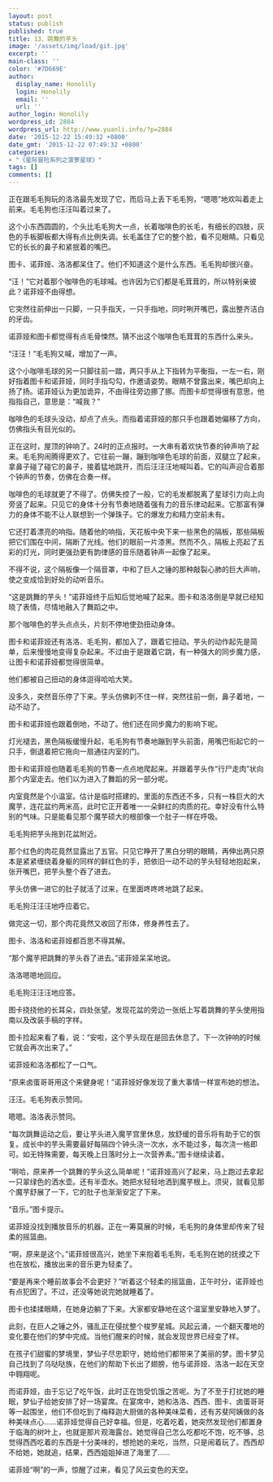 ```yaml
---
layout: post
status: publish
published: true
title: 13、跳舞的芋头
image: '/assets/img/load/git.jpg'
excerpt: ''
main-class: ''
color: '#7D669E'
author:
  display_name: Honolily
  login: Honolily
  email: ''
  url: ''
author_login: Honolily
wordpress_id: 2884
wordpress_url: http://www.yuanli.info/?p=2884
date: '2015-12-22 15:49:32 +0800'
date_gmt: '2015-12-22 07:49:32 +0800'
categories:
- "《星际冒险系列之菠萝星球》"
tags: []
comments: []
---
```

正在跟毛毛狗玩的洛洛最先发现了它，而后马上丢下毛毛狗，&ldquo;嗯嗯&rdquo;地欢叫着走上前来。毛毛狗也汪汪叫着过来了。

这个小东西圆圆的，个头比毛毛狗大一点，长着咖啡色的长毛，有细长的四肢，灰色的手板脚板都大得有点比例失调。长毛盖住了它的整个脸，看不见眼睛。只看见它的长长的鼻子和紧抿着的嘴巴。

图卡、诺菲娅、洛洛都呆住了。他们不知道这个是什么东西。毛毛狗却很兴奋。

&ldquo;汪！&rdquo;它对着那个咖啡色的毛球喊。也许因为它们都是毛茸茸的，所以特别亲彼此？诺菲娅不由得想。

它突然往前伸出一只脚，一只手指天，一只手指地，同时咧开嘴巴，露出整齐洁白的牙齿。

诺菲娅和图卡都觉得有点毛骨悚然。猜不出这个咖啡色毛茸茸的东西什么来头。

&ldquo;汪汪！&rdquo;毛毛狗又喊，增加了一声。

这个小咖啡毛球的另一只脚往前一踏，两只手从上下指转为平衡指，一左一右，刚好指着图卡和诺菲娅，同时手指勾勾，作邀请姿势。眼睛不曾露出来，嘴巴却向上扬了扬。诺菲娅认为更加诡异，不由得往旁边挪了挪。而图卡却觉得很有意思，他指指自己，意思是：&ldquo;喊我？&rdquo;

咖啡色的毛球头没动，却点了点头。而指着诺菲娅的那只手也跟着她偏移了方向，仿佛指头有目光似的。

正在这时，屋顶的钟响了。24时的正点报时。一大串有着欢快节奏的钟声响了起来。毛毛狗闹腾得更欢了。它往前一蹦，蹦到咖啡色毛球的前面，双腿立了起来，拿鼻子碰了碰它的鼻子，接着猛地跳开，而后汪汪汪地喊叫着。它的叫声迎合着那个钟声的节奏，仿佛在合奏一样。

咖啡色的毛球就更了不得了。仿佛失控了一般，它的毛发都脱离了星球引力向上向旁竖了起来。只见它的身体十分有节奏地随着强有力的音乐律动起来。它那富有弹力的身体不能不让人联想到一个弹珠子。它的爆发力和精力空前未有。

它还打着漂亮的响指。随着他的响指，天花板中央下来一些黑色的隔板，那些隔板把它们围在中间，隔断了光线。他们的眼前一片漆黑。然而不久，隔板上亮起了五彩的灯光，同时更强劲更有韵律感的音乐随着钟声一起像了起来。

不得不说，这个隔板像一个隔音罩，中和了巨人之锤的那种敲裂心肺的巨大声响，使之变成恰到好处的动听音乐。

&ldquo;这是跳舞的芋头！&rdquo;诺菲娅终于后知后觉地喊了起来。图卡和洛洛倒是早就已经知晓了表情，尽情地融入了舞蹈之中。

那个咖啡色的芋头点点头，片刻不停地使劲扭动身体。

图卡和诺菲娅还有洛洛、毛毛狗，都加入了，跟着它扭动。芋头的动作起先是简单，后来慢慢地变得复杂起来。不过由于是跟着它跳，有一种强大的同步魔力感，让图卡和诺菲娅都觉得很简单。

他们都被自己扭动的身体逗得哈哈大笑。

没多久，突然音乐停了下来。芋头仿佛刹不住一样，突然往前一倒，鼻子着地，一动不动了。

图卡和诺菲娅也跟着倒地，不动了。他们还在同步魔力的影响下呢。

灯光褪去，黑色隔板缓慢升起，毛毛狗有节奏地蹦到芋头前面，用嘴巴衔起它的一只手，倒退着把它拖向一扇通往内室的门。

图卡和诺菲娅也随着毛毛狗的节奏一点点地爬起来。并跟着芋头作&ldquo;行尸走肉&rdquo;状向那个内室走去。他们以为进入了舞蹈的另一部分呢。

内室竟然是个小温室。估计是临时搭建的。里面的东西还不多，只有一株巨大的大魔芋，连花盆约两米高，此时它正开着唯一一朵鲜红的肉质的花。幸好没有什么特别的气味。只是能看见那个魔芋硕大的根部像一个肚子一样在呼吸。

毛毛狗把芋头拖到花盆附近。

那个红色的肉花竟然显露出了五官。只见它睁开了黑白分明的眼睛，再伸出两只原本是紧紧缠绕着身躯的同样的鲜红色的手，把依旧一动不动的芋头轻轻地抱起来，张开嘴巴，把芋头整个吞了进去。

芋头仿佛一进它的肚子就活了过来，在里面咚咚咚地跳了起来。

毛毛狗汪汪汪地呼应着它。

做完这一切，那个肉花竟然又收回了形体，修身养性去了。

图卡、洛洛和诺菲娅都百思不得其解。

&ldquo;那个魔芋把跳舞的芋头吞了进去。&rdquo;诺菲娅呆呆地说。

洛洛嗯嗯地回应。

毛毛狗汪汪汪地应答。

图卡挠挠他的长耳朵，四处张望。发现花盆的旁边一张纸上写着跳舞的芋头使用指南以及改装手稿的字样。

图卡捡起来看了看，说：&ldquo;安啦，这个芋头现在是回去休息了。下一次钟响的时候它就会再次出来了。&rdquo;

诺菲娅和洛洛都松了一口气。

&ldquo;原来卤蛋哥哥用这个来健身呢！&rdquo;诺菲娅好像发现了重大事情一样宣布她的想法。

汪汪。毛毛狗表示赞同。

嗯嗯。洛洛表示赞同。

&ldquo;每次跳舞运动之后，要让芋头进入魔芋宫里休息，放舒缓的音乐将有助于它的恢复。成长中的芋头需要最好每隔四个钟头浇一次水，水不能过多，每次浇一格即可。如无特殊需要，每天晚上日落时分上一次营养素。&rdquo;图卡继续读着。

&ldquo;啊哈，原来养一个跳舞的芋头这么简单呢！&rdquo;诺菲娅高兴了起来，马上跑过去拿起一只翠绿色的洒水壶。还有半壶水。她把水轻轻地洒到魔芋根上。须臾，就看见那个魔芋舒展了一下，它的肚子也渐渐安定了下来。

&ldquo;音乐。&rdquo;图卡提示。

诺菲娅没找到播放音乐的机器。正在一筹莫展的时候，毛毛狗的身体里却传来了轻柔的摇篮曲。

&ldquo;啊，原来是这个。&rdquo;诺菲娅很高兴，她坐下来抱着毛毛狗，毛毛狗在她的抚摸之下也在放松，播放出来的音乐更为轻柔了。

&ldquo;要是再来个睡前故事会不会更好？&rdquo;听着这个轻柔的摇篮曲，正午时分，诺菲娅也有点犯困了。不过，还没等她说完她就睡着了。

图卡也揉揉眼睛，在她身边躺了下来。大家都安静地在这个温室里安静地入梦了。

此刻，在巨人之锤之外，骚乱正在侵扰整个梭罗星城。风起云涌，一个翻天覆地的变化要在他们的梦中完成。当他们醒来的时候，就会发现世界已经变了样。

在孩子们甜蜜的梦境里，梦仙子尽忠职守，她给他们都带来了美丽的梦。图卡梦见自己找到了乌哒哒族，在他们的帮助下长出了翅膀，他与诺菲娅、洛洛一起在天空中翱翔呢。

而诺菲娅，由于忘记了吃午饭，此时正在饱受饥饿之苦呢。为了不至于打扰她的睡眠，梦仙子给她安排了好一场宴席。在宴席中，她和洛洛、西西、图卡、卤蛋哥哥等一起围坐，他们不但吃到了梅释迦大厨做的各种美味菜肴，还有苏斐阿姨做的各种美味点心&hellip;&hellip;诺菲娅觉得自己好幸福。但是，吃着吃着，她突然发现他们都置身于临海的树叶上，也就是那片观海露台。她觉得自己怎么吃都吃不饱，吃不够，总觉得西西吃着的东西是十分美味的，想抢她的来吃，当然，只是闹着玩了。西西却不给她，她就追，结果，西西姐姐掉进了海里了&hellip;&hellip;

诺菲娅&ldquo;啊&rdquo;的一声，惊醒了过来，看见了风云变色的天空。

